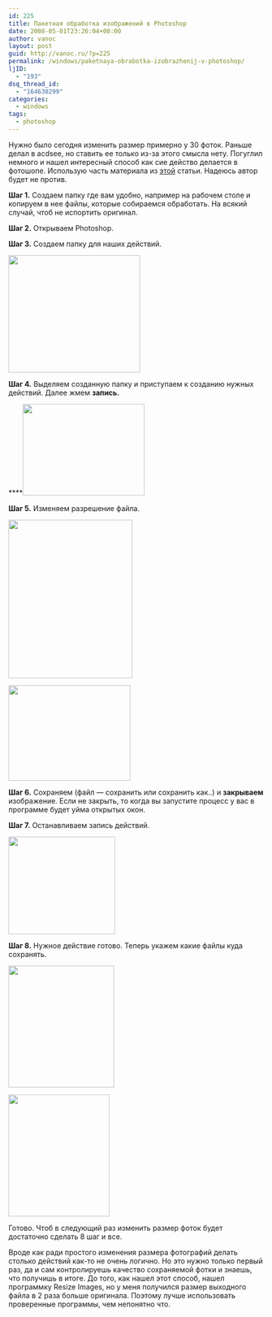 ```yaml
---
id: 225
title: Пакетная обработка изображений в Photoshop
date: 2008-05-01T23:26:04+00:00
author: vanoc
layout: post
guid: http://vanoc.ru/?p=225
permalink: /windows/paketnaya-obrabotka-izobrazhenij-v-photoshop/
ljID:
  - "193"
dsq_thread_id:
  - "164630299"
categories:
  - windows
tags:
  - photoshop
---
```

Нужно было сегодня изменить размер примерно у 30 фоток. Раньше делал в acdsee, но ставить ее только из-за этого смысла нету. Погуглил немного и нашел интересный способ как сие действо делается в фотошопе. Использую часть материала из <a href="http://allday.ru/2007/07/21/paketnaja_obrabotka_v_photoshop.html" target="_blank">этой</a> статьи. Надеюсь автор будет не против.

**Шаг 1.** Создаем папку где вам удобно, например на рабочем столе и копируем в нее файлы, которые собираемся обработать. На всякий случай, чтоб не испортить оригинал.

**Шаг 2.** Открываем Photoshop.<!--more-->

**Шаг 3.** Создаем папку для наших действий.

<img style="border: 0pt none ;" src="http://farm3.static.flickr.com/2224/2457577124_db6677bd31_o.jpg" alt="" width="259" height="231" />

**Шаг 4.** Выделяем созданную папку и приступаем к созданию нужных действий. Далее жмем **запись.**

****[<img src="http://farm4.static.flickr.com/3125/2456773991_c1f8f1f547_m.jpg" alt="" width="240" height="180" />](http://farm4.static.flickr.com/3125/2456773991_90f800865a_o.jpg)

**Шаг 5.** Изменяем разрешение файла.

<img src="http://farm4.static.flickr.com/3021/2456808061_652df6b2be_o.jpg" alt="" width="244" height="312" />

[<img src="http://farm3.static.flickr.com/2025/2457636142_8a599b3807_m.jpg" alt="" width="240" height="188" />](http://farm3.static.flickr.com/2025/2457636142_a51b698105_o.jpg)

**Шаг 6.** Сохраняем (файл &#8212; сохранить или сохранить как..) и **закрываем** изображение. Если не закрыть, то когда вы запустите процесс у вас в программе будет уйма открытых окон.

**Шаг 7.** Останавливаем запись действий.

<img src="http://farm3.static.flickr.com/2007/2456833709_759c875a7d_o.jpg" alt="" width="210" height="192" />

**Шаг 8.** Нужное действие готово. Теперь укажем какие файлы куда сохранять.

[<img src="http://farm4.static.flickr.com/3083/2456847053_4e24f2df5b_m.jpg" alt="" width="208" height="240" />](http://farm4.static.flickr.com/3083/2456847053_04c734875c_o.jpg)

[<img src="http://farm3.static.flickr.com/2171/2456854411_836b94c83b_m.jpg" alt="" width="199" height="240" />](http://farm3.static.flickr.com/2171/2456854411_ee22ae1b1a_o.jpg)

Готово. Чтоб в следующий раз изменить размер фоток будет достаточно сделать 8 шаг и все.

Вроде как ради простого изменения размера фотографий делать столько действий как-то не очень логично. Но это нужно только первый раз, да и сам контролируешь качество сохраняемой фотки и знаешь, что получишь в итоге. До того, как нашел этот способ, нашел программку Resize Images, но у меня получился размер выходного файла в 2 раза больше оригинала. Поэтому лучше использовать проверенные программы, чем непонятно что.